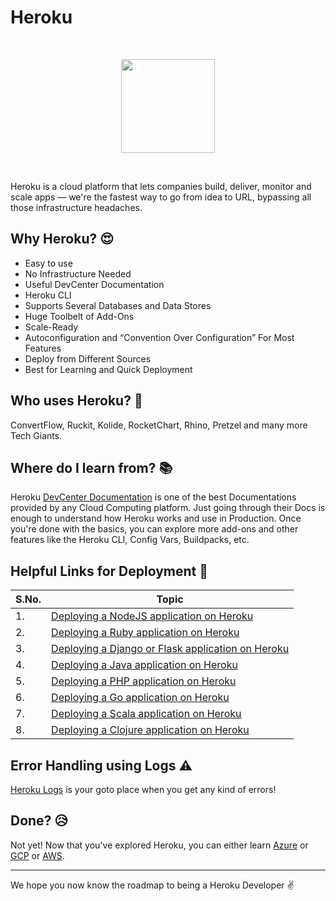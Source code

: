# Heroku
<br>
<p align="center"><img src="https://i.ibb.co/0jvMkQt/heroku.png" height="150"></p>
<br>

Heroku is a cloud platform that lets companies build, deliver, monitor and scale apps — we're the fastest way to go from idea to URL, bypassing all those infrastructure headaches.

## Why Heroku? :heart_eyes:
- Easy to use
- No Infrastructure Needed
- Useful DevCenter Documentation
- Heroku CLI
- Supports Several Databases and Data Stores
- Huge Toolbelt of Add-Ons
- Scale-Ready
- Autoconfiguration and “Convention Over Configuration” For Most Features
- Deploy from Different Sources
- Best for Learning and Quick Deployment

## Who uses Heroku? :raising_hand:
ConvertFlow, Ruckit, Kolide, RocketChart, Rhino, Pretzel and many more Tech Giants.

## Where do I learn from? :books:

Heroku [DevCenter Documentation](https://devcenter.heroku.com/) is one of the best Documentations provided by any Cloud Computing platform. Just going through their Docs is enough to understand how Heroku works and use in Production. Once you're done with the basics, you can explore more add-ons and other features like the Heroku CLI, Config Vars, Buildpacks, etc.

## Helpful Links for Deployment :book:
|S.No.|Topic|
|----|-----|
|1.|[Deploying a NodeJS application on Heroku](https://devcenter.heroku.com/articles/getting-started-with-nodejs?singlepage=true)|
|2.|[Deploying a Ruby application on Heroku](https://devcenter.heroku.com/articles/getting-started-with-ruby?singlepage=true)|
|3.|[Deploying a Django or Flask application on Heroku](https://devcenter.heroku.com/articles/getting-started-with-python?singlepage=true)|
|4.|[Deploying a Java application on Heroku](https://devcenter.heroku.com/articles/getting-started-with-java?singlepage=true)|
|5.|[Deploying a PHP application on Heroku](https://devcenter.heroku.com/articles/getting-started-with-php?singlepage=true)|
|6.|[Deploying a Go application on Heroku](https://devcenter.heroku.com/articles/getting-started-with-go?singlepage=true)|
|7.|[Deploying a Scala application on Heroku](https://devcenter.heroku.com/articles/getting-started-with-scala?singlepage=true)|
|8.|[Deploying a Clojure application on Heroku](https://devcenter.heroku.com/articles/getting-started-with-clojure?singlepage=true)|


## Error Handling using Logs :warning:
[Heroku Logs](https://devcenter.heroku.com/articles/logging) is your goto place when you get any kind of errors!

## Done? :disappointed_relieved:
Not yet! Now that you've explored Heroku, you can either learn [Azure](./AZURE.md) or [GCP](./GCP.md) or [AWS](./AWS.md).

<hr>

We hope you now know the roadmap to being a Heroku Developer :v: